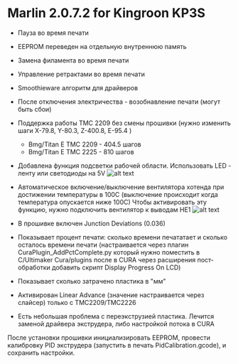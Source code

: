# Marlin 2.0.7.2 for Kingroon KP3S

* Пауза во время печати
* EEPROM переведен на отдельную внутреннюю память
* Замена филамента во время печати
* Управление ретрактами во время печати
* Smoothieware алгоритм для драйверов
* После отключения электричества - возобнавление печати (могут быть сбои)
* Поддержка работы TMC 2209 без смены прошивки (нужно изменить шаги  X-79.8, Y-80.3, Z-400.8, E-95.4 )
  * Bmg/Titan E TMC 2209 - 404.5 шагов
  * Bmg/Titan E TMC 2225 - 810 шагов
* Добавлена функция подсветки рабочей области. Использовать LED - ленту или светодиоды на 5V
  ![alt text](photo_2020-10-27_00-29-01.jpg)

* Автоматическое включение/выключение вентилятора хотенда при достижении температуры в 100C (выключение происходит когда температура опускается ниже 100C) Чтобы активировать эту функцию, нужно подключить вентилятор к выводам HE1
  ![alt text](photo_2020-10-13_15-37-47.jpg)

* В прошивке включен Junction Deviations (0.036)
* Показывает процент печати: сколько времени печататает и сколько осталось времени печати (настраивается через плагин CuraPlugin_AddPctComplete.py который нужно поместить в C/Ultimaker Cura/plugins после в CURA через расширения пост-обработки добавить скрипт Display Progress On LCD)
* Показывает сколько затрачено пластика в "мм"
* Активирован Linear Advance (значение настраивается через слайсер) только с TMC2209/TMC2226
* Есть небольшая проблема с переэкструзией пластика.  Лечится заменой драйвера экструдера, либо настройкой потока в CURA

После установки прошивки инициализировать EEPROM, провести калибровку PID экструдера (запустить в печать PidCalibration.gcode), и сохранить настройки.
